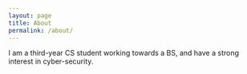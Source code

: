 ```yaml
---
layout: page
title: About
permalink: /about/
---
```


I am a third-year CS student working towards a BS, and have a strong interest in cyber-security.
